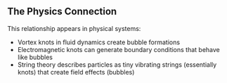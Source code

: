 ## The Physics Connection

This relationship appears in physical systems:

- Vortex knots in fluid dynamics create bubble formations
- Electromagnetic knots can generate boundary conditions that behave like bubbles
- String theory describes particles as tiny vibrating strings (essentially knots) that create field effects (bubbles)